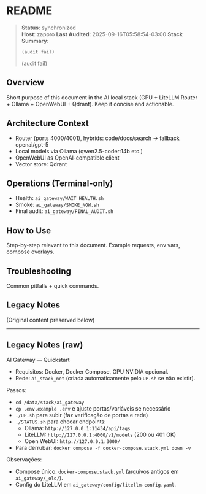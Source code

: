 # README

> **Status**: synchronized  
> **Host**: zappro
> **Last Audited**: 2025-09-16T05:58:54-03:00
> **Stack Summary**:  
> ```
> (audit fail)
> ```
> (audit fail)

## Overview
Short purpose of this document in the AI local stack (GPU + LiteLLM Router + Ollama + OpenWebUI + Qdrant). Keep it concise and actionable.

## Architecture Context
- Router (ports 4000/4001), hybrids: code/docs/search → fallback openai/gpt-5  
- Local models via Ollama (qwen2.5-coder:14b etc.)
- OpenWebUI as OpenAI-compatible client  
- Vector store: Qdrant

## Operations (Terminal-only)
- Health: `ai_gateway/WAIT_HEALTH.sh`  
- Smoke: `ai_gateway/SMOKE_NOW.sh`  
- Final audit: `ai_gateway/FINAL_AUDIT.sh`

## How to Use
Step-by-step relevant to this document. Example requests, env vars, compose overlays.

## Troubleshooting
Common pitfalls + quick commands.

## Legacy Notes
(Original content preserved below)

----
## Legacy Notes (raw)

AI Gateway — Quickstart

- Requisitos: Docker, Docker Compose, GPU NVIDIA opcional.
- Rede: `ai_stack_net` (criada automaticamente pelo `UP.sh` se não existir).

Passos:
- `cd /data/stack/ai_gateway`
- `cp .env.example .env` e ajuste portas/variáveis se necessário
- `./UP.sh` para subir (faz verificação de portas e rede)
- `./STATUS.sh` para checar endpoints:
  - Ollama: `http://127.0.0.1:11434/api/tags`
  - LiteLLM: `http://127.0.0.1:4000/v1/models` (200 ou 401 OK)
  - Open WebUI: `http://127.0.0.1:3000/`
- Para derrubar: `docker compose -f docker-compose.stack.yml down -v`

Observações:
- Compose único: `docker-compose.stack.yml` (arquivos antigos em `ai_gateway/_old/`).
- Config do LiteLLM em `ai_gateway/config/litellm-config.yaml`.

